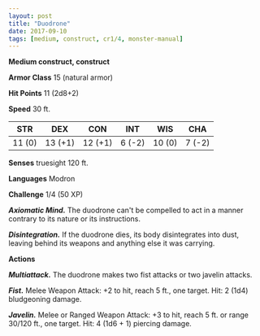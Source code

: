 ```yaml
---
layout: post
title: "Duodrone"
date: 2017-09-10
tags: [medium, construct, cr1/4, monster-manual]
---
```


**Medium construct, construct**

**Armor Class** 15 (natural armor)

**Hit Points** 11 (2d8+2)

**Speed** 30 ft.

|   STR   |   DEX   |   CON   |   INT   |   WIS   |   CHA   |
|:-----:|:-----:|:-----:|:-----:|:-----:|:-----:|
| 11 (0) | 13 (+1) | 12 (+1) | 6 (-2) | 10 (0) | 7 (-2) |

**Senses** truesight 120 ft.

**Languages** Modron

**Challenge** 1/4 (50 XP)

***Axiomatic Mind.*** The duodrone can't be compelled to act in a manner contrary to its nature or its instructions.

***Disintegration.*** If the duodrone dies, its body disintegrates into dust, leaving behind its weapons and anything else it was carrying.

**Actions**

***Multiattack.*** The duodrone makes two fist attacks or two javelin attacks.

***Fist.*** Melee Weapon Attack: +2 to hit, reach 5 ft., one target. Hit: 2 (1d4) bludgeoning damage.

***Javelin.*** Melee or Ranged Weapon Attack: +3 to hit, reach 5 ft. or range 30/120 ft., one target. Hit: 4 (1d6 + 1) piercing damage.

